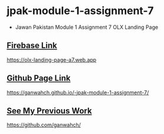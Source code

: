 # jpak-module-1-assignment-7

- Jawan Pakistan Module 1 Assignment 7 OLX Landing Page

## [Firebase Link](https://olx-landing-page-a7.web.app/)
https://olx-landing-page-a7.web.app

## [Github Page Link](https://ganwahch.github.io/-jpak-module-1-assignment-7/)
https://ganwahch.github.io/-jpak-module-1-assignment-7/

## [See My Previous Work](https://github.com/ganwahch/)
https://github.com/ganwahch/
